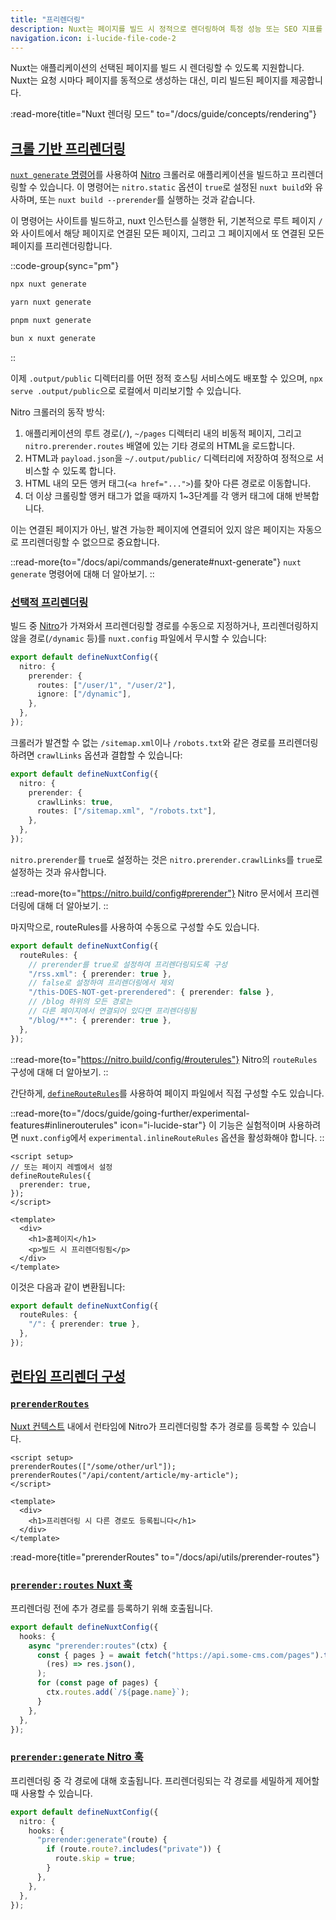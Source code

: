 ```yaml
---
title: "프리렌더링"
description: Nuxt는 페이지를 빌드 시 정적으로 렌더링하여 특정 성능 또는 SEO 지표를 향상시킬 수 있습니다
navigation.icon: i-lucide-file-code-2
---
```


Nuxt는 애플리케이션의 선택된 페이지를 빌드 시 렌더링할 수 있도록 지원합니다. Nuxt는 요청 시마다 페이지를 동적으로 생성하는 대신, 미리 빌드된 페이지를 제공합니다.

:read-more{title="Nuxt 렌더링 모드" to="/docs/guide/concepts/rendering"}

## [크롤 기반 프리렌더링](#crawl-based-pre-rendering)

[`nuxt generate` 명령어](/docs/api/commands/generate)를 사용하여 [Nitro](/docs/guide/concepts/server-engine) 크롤러로 애플리케이션을 빌드하고 프리렌더링할 수 있습니다. 이 명령어는 `nitro.static` 옵션이 `true`로 설정된 `nuxt build`와 유사하며, 또는 `nuxt build --prerender`를 실행하는 것과 같습니다.

이 명령어는 사이트를 빌드하고, nuxt 인스턴스를 실행한 뒤, 기본적으로 루트 페이지 `/`와 사이트에서 해당 페이지로 연결된 모든 페이지, 그리고 그 페이지에서 또 연결된 모든 페이지를 프리렌더링합니다.

::code-group{sync="pm"}

```bash [npm]
npx nuxt generate
```

```bash [yarn]
yarn nuxt generate
```

```bash [pnpm]
pnpm nuxt generate
```

```bash [bun]
bun x nuxt generate
```

::

이제 `.output/public` 디렉터리를 어떤 정적 호스팅 서비스에도 배포할 수 있으며, `npx serve .output/public`으로 로컬에서 미리보기할 수 있습니다.

Nitro 크롤러의 동작 방식:

1. 애플리케이션의 루트 경로(`/`), `~/pages` 디렉터리 내의 비동적 페이지, 그리고 `nitro.prerender.routes` 배열에 있는 기타 경로의 HTML을 로드합니다.
2. HTML과 `payload.json`을 `~/.output/public/` 디렉터리에 저장하여 정적으로 서비스할 수 있도록 합니다.
3. HTML 내의 모든 앵커 태그(`<a href="...">`)를 찾아 다른 경로로 이동합니다.
4. 더 이상 크롤링할 앵커 태그가 없을 때까지 1~3단계를 각 앵커 태그에 대해 반복합니다.

이는 연결된 페이지가 아닌, 발견 가능한 페이지에 연결되어 있지 않은 페이지는 자동으로 프리렌더링할 수 없으므로 중요합니다.

::read-more{to="/docs/api/commands/generate#nuxt-generate"}
`nuxt generate` 명령어에 대해 더 알아보기.
::

### [선택적 프리렌더링](#selective-pre-rendering)

빌드 중 [Nitro](/docs/guide/concepts/server-engine)가 가져와서 프리렌더링할 경로를 수동으로 지정하거나, 프리렌더링하지 않을 경로(`/dynamic` 등)를 `nuxt.config` 파일에서 무시할 수 있습니다:

```ts twoslash [nuxt.config.ts]
export default defineNuxtConfig({
  nitro: {
    prerender: {
      routes: ["/user/1", "/user/2"],
      ignore: ["/dynamic"],
    },
  },
});
```

크롤러가 발견할 수 없는 `/sitemap.xml`이나 `/robots.txt`와 같은 경로를 프리렌더링하려면 `crawlLinks` 옵션과 결합할 수 있습니다:

```ts twoslash [nuxt.config.ts]
export default defineNuxtConfig({
  nitro: {
    prerender: {
      crawlLinks: true,
      routes: ["/sitemap.xml", "/robots.txt"],
    },
  },
});
```

`nitro.prerender`를 `true`로 설정하는 것은 `nitro.prerender.crawlLinks`를 `true`로 설정하는 것과 유사합니다.

::read-more{to="https://nitro.build/config#prerender"}
Nitro 문서에서 프리렌더링에 대해 더 알아보기.
::

마지막으로, routeRules를 사용하여 수동으로 구성할 수도 있습니다.

```ts twoslash [nuxt.config.ts]
export default defineNuxtConfig({
  routeRules: {
    // prerender를 true로 설정하여 프리렌더링되도록 구성
    "/rss.xml": { prerender: true },
    // false로 설정하여 프리렌더링에서 제외
    "/this-DOES-NOT-get-prerendered": { prerender: false },
    // /blog 하위의 모든 경로는
    // 다른 페이지에서 연결되어 있다면 프리렌더링됨
    "/blog/**": { prerender: true },
  },
});
```

::read-more{to="https://nitro.build/config/#routerules"}
Nitro의 `routeRules` 구성에 대해 더 알아보기.
::

간단하게, [`defineRouteRules`](/docs/api/utils/define-route-rules)를 사용하여 페이지 파일에서 직접 구성할 수도 있습니다.

::read-more{to="/docs/guide/going-further/experimental-features#inlinerouterules" icon="i-lucide-star"}
이 기능은 실험적이며 사용하려면 `nuxt.config`에서 `experimental.inlineRouteRules` 옵션을 활성화해야 합니다.
::

```vue [pages/index.vue]
<script setup>
// 또는 페이지 레벨에서 설정
defineRouteRules({
  prerender: true,
});
</script>

<template>
  <div>
    <h1>홈페이지</h1>
    <p>빌드 시 프리렌더링됨</p>
  </div>
</template>
```

이것은 다음과 같이 변환됩니다:

```ts [nuxt.config.ts]
export default defineNuxtConfig({
  routeRules: {
    "/": { prerender: true },
  },
});
```

## [런타임 프리렌더 구성](#runtime-prerender-configuration)

### [`prerenderRoutes`](#prerenderroutes)

[Nuxt 컨텍스트](/docs/guide/going-further/nuxt-app#the-nuxt-context) 내에서 런타임에 Nitro가 프리렌더링할 추가 경로를 등록할 수 있습니다.

```vue [pages/index.vue]
<script setup>
prerenderRoutes(["/some/other/url"]);
prerenderRoutes("/api/content/article/my-article");
</script>

<template>
  <div>
    <h1>프리렌더링 시 다른 경로도 등록됩니다</h1>
  </div>
</template>
```

:read-more{title="prerenderRoutes" to="/docs/api/utils/prerender-routes"}

### [`prerender:routes` Nuxt 훅](#prerenderroutes-nuxt-hook)

프리렌더링 전에 추가 경로를 등록하기 위해 호출됩니다.

```ts [nuxt.config.ts]
export default defineNuxtConfig({
  hooks: {
    async "prerender:routes"(ctx) {
      const { pages } = await fetch("https://api.some-cms.com/pages").then(
        (res) => res.json(),
      );
      for (const page of pages) {
        ctx.routes.add(`/${page.name}`);
      }
    },
  },
});
```

### [`prerender:generate` Nitro 훅](#prerendergenerate-nitro-hook)

프리렌더링 중 각 경로에 대해 호출됩니다. 프리렌더링되는 각 경로를 세밀하게 제어할 때 사용할 수 있습니다.

```ts [nuxt.config.ts]
export default defineNuxtConfig({
  nitro: {
    hooks: {
      "prerender:generate"(route) {
        if (route.route?.includes("private")) {
          route.skip = true;
        }
      },
    },
  },
});
```
